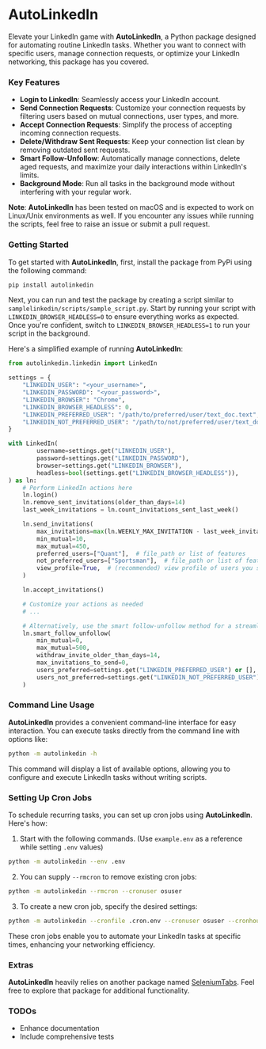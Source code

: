 # AutoLinkedIn

Elevate your LinkedIn game with **AutoLinkedIn**, a Python package designed for automating routine LinkedIn tasks. Whether you want to connect with specific users, manage connection requests, or optimize your LinkedIn networking, this package has you covered.

### Key Features

- **Login to LinkedIn**: Seamlessly access your LinkedIn account.
- **Send Connection Requests**: Customize your connection requests by filtering users based on mutual connections, user types, and more.
- **Accept Connection Requests**: Simplify the process of accepting incoming connection requests.
- **Delete/Withdraw Sent Requests**: Keep your connection list clean by removing outdated sent requests.
- **Smart Follow-Unfollow**: Automatically manage connections, delete aged requests, and maximize your daily interactions within LinkedIn's limits.
- **Background Mode**: Run all tasks in the background mode without interfering with your regular work.

**Note**: **AutoLinkedIn** has been tested on macOS and is expected to work on Linux/Unix environments as well. If you encounter any issues while running the scripts, feel free to raise an issue or submit a pull request.

### Getting Started

To get started with **AutoLinkedIn**, first, install the package from PyPi using the following command:

```bash
pip install autolinkedin
```

Next, you can run and test the package by creating a script similar to `samplelinkedin/scripts/sample_script.py`. Start by running your script with `LINKEDIN_BROWSER_HEADLESS=0` to ensure everything works as expected. Once you're confident, switch to `LINKEDIN_BROWSER_HEADLESS=1` to run your script in the background.

Here's a simplified example of running **AutoLinkedIn**:

```python
from autolinkedin.linkedin import LinkedIn

settings = {
    "LINKEDIN_USER": "<your_username>",
    "LINKEDIN_PASSWORD": "<your_password>",
    "LINKEDIN_BROWSER": "Chrome",
    "LINKEDIN_BROWSER_HEADLESS": 0,
    "LINKEDIN_PREFERRED_USER": "/path/to/preferred/user/text_doc.text",
    "LINKEDIN_NOT_PREFERRED_USER": "/path/to/not/preferred/user/text_doc.text",
}

with LinkedIn(
        username=settings.get("LINKEDIN_USER"),
        password=settings.get("LINKEDIN_PASSWORD"),
        browser=settings.get("LINKEDIN_BROWSER"),
        headless=bool(settings.get("LINKEDIN_BROWSER_HEADLESS")),
) as ln:
    # Perform LinkedIn actions here
    ln.login()
    ln.remove_sent_invitations(older_than_days=14)
    last_week_invitations = ln.count_invitations_sent_last_week()

    ln.send_invitations(
        max_invitations=max(ln.WEEKLY_MAX_INVITATION - last_week_invitations, 0),
        min_mutual=10,
        max_mutual=450,
        preferred_users=["Quant"],  # file_path or list of features
        not_preferred_users=["Sportsman"],  # file_path or list of features
        view_profile=True,  # (recommended) view profile of users you sent connection requests to
    )

    ln.accept_invitations()

    # Customize your actions as needed
    # ...

    # Alternatively, use the smart follow-unfollow method for a streamlined approach
    ln.smart_follow_unfollow(
        min_mutual=0,
        max_mutual=500,
        withdraw_invite_older_than_days=14,
        max_invitations_to_send=0,
        users_preferred=settings.get("LINKEDIN_PREFERRED_USER") or [],
        users_not_preferred=settings.get("LINKEDIN_NOT_PREFERRED_USER") or [],
    )
```

### Command Line Usage

**AutoLinkedIn** provides a convenient command-line interface for easy interaction. You can execute tasks directly from the command line with options like:

```bash
python -m autolinkedin -h
```

This command will display a list of available options, allowing you to configure and execute LinkedIn tasks without writing scripts.

### Setting Up Cron Jobs

To schedule recurring tasks, you can set up cron jobs using **AutoLinkedIn**. Here's how:

1. Start with the following commands. (Use `example.env` as a reference while setting `.env` values)

```bash
python -m autolinkedin --env .env
```

2. You can supply `--rmcron` to remove existing cron jobs:

```bash
python -m autolinkedin --rmcron --cronuser osuser
```

3. To create a new cron job, specify the desired settings:

```bash
python -m autolinkedin --cronfile .cron.env --cronuser osuser --cronhour 23
```

These cron jobs enable you to automate your LinkedIn tasks at specific times, enhancing your networking efficiency.

### Extras

**AutoLinkedIn** heavily relies on another package named [SeleniumTabs](https://github.com/inquilabee/selenium-tabs). Feel free to explore that package for additional functionality.

### TODOs

- Enhance documentation
- Include comprehensive tests
